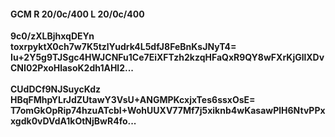 #### GCM R 20/0c/400 L 20/0c/400
**9c0/zXLBjhxqDEYn**<br/>**toxrpyktX0ch7w7K5tzlYudrk4L5dfJ8FeBnKsJNyT4=**<br/>**Iu+2Y5g9TJSgc4HWJCNFu1Ce7EiXFTzh2kzqHFaQxR9QY8wFXrKjGllXDvCNI02PxoHlasoK2dh1AHl2...**<br/><br/>
**CUdDCf9NJSuycKdz**<br/>**HBqFMhpYLrJdZUtawY3VsU+ANGMPKcxjxTes6ssxOsE=**<br/>**T7omGkOpRip74hzuATcbI+WohUUXV77Mf7j5xiknb4wKasawPlH6NtvPPxxgdk0vDVdA1kOtNjBwR4fo...**